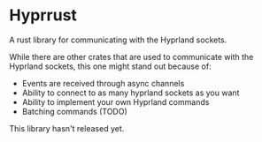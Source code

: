 # Hyprrust

A rust library for communicating with the Hyprland sockets.

While there are other crates that are used to communicate with the Hyprland sockets, this one might stand out because of:
 - Events are received through async channels
 - Ability to connect to as many hyprland sockets as you want
 - Ability to implement your own Hyprland commands
 - Batching commands (TODO)

This library hasn't released yet.
